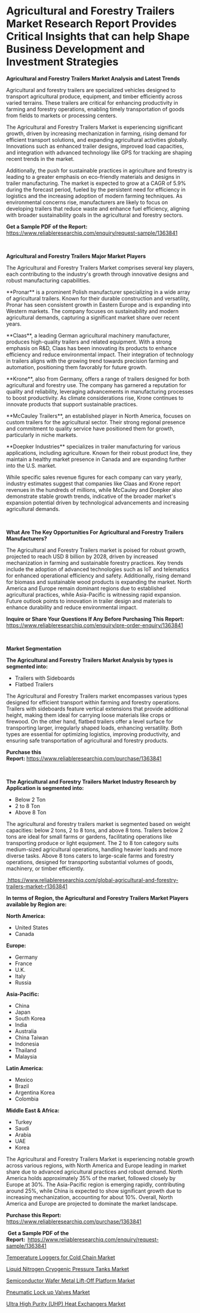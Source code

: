 <p><h1>Agricultural and Forestry Trailers Market Research Report Provides Critical Insights that can help Shape Business Development and Investment Strategies</h1></p><p><strong>Agricultural and Forestry Trailers Market Analysis and Latest Trends</strong></p>
<p><p>Agricultural and forestry trailers are specialized vehicles designed to transport agricultural produce, equipment, and timber efficiently across varied terrains. These trailers are critical for enhancing productivity in farming and forestry operations, enabling timely transportation of goods from fields to markets or processing centers. </p><p>The Agricultural and Forestry Trailers Market is experiencing significant growth, driven by increasing mechanization in farming, rising demand for efficient transport solutions, and expanding agricultural activities globally. Innovations such as enhanced trailer designs, improved load capacities, and integration with advanced technology like GPS for tracking are shaping recent trends in the market. </p><p>Additionally, the push for sustainable practices in agriculture and forestry is leading to a greater emphasis on eco-friendly materials and designs in trailer manufacturing. The market is expected to grow at a CAGR of 5.9% during the forecast period, fueled by the persistent need for efficiency in logistics and the increasing adoption of modern farming techniques. As environmental concerns rise, manufacturers are likely to focus on developing trailers that reduce waste and enhance fuel efficiency, aligning with broader sustainability goals in the agricultural and forestry sectors.</p></p>
<p><strong>Get a Sample PDF of the Report:&nbsp;</strong> <a href="https://www.reliableresearchiq.com/enquiry/request-sample/1363841?utm_campaign=104&utm_medium=2&utm_source=Github&utm_content=ia&utm_term=12042025&utm_id=agricultural-and-forestry-trailers">https://www.reliableresearchiq.com/enquiry/request-sample/1363841</a></p>
<p>&nbsp;</p>
<p><strong>Agricultural and Forestry Trailers Major Market Players</strong></p>
<p><p>The Agricultural and Forestry Trailers Market comprises several key players, each contributing to the industry's growth through innovative designs and robust manufacturing capabilities. </p><p>**Pronar** is a prominent Polish manufacturer specializing in a wide array of agricultural trailers. Known for their durable construction and versatility, Pronar has seen consistent growth in Eastern Europe and is expanding into Western markets. The company focuses on sustainability and modern agricultural demands, capturing a significant market share over recent years.</p><p>**Claas**, a leading German agricultural machinery manufacturer, produces high-quality trailers and related equipment. With a strong emphasis on R&D, Claas has been innovating its products to enhance efficiency and reduce environmental impact. Their integration of technology in trailers aligns with the growing trend towards precision farming and automation, positioning them favorably for future growth.</p><p>**Krone**, also from Germany, offers a range of trailers designed for both agricultural and forestry use. The company has garnered a reputation for quality and reliability, leveraging advancements in manufacturing processes to boost productivity. As climate considerations rise, Krone continues to innovate products that support sustainable practices.</p><p>**McCauley Trailers**, an established player in North America, focuses on custom trailers for the agricultural sector. Their strong regional presence and commitment to quality service have positioned them for growth, particularly in niche markets.</p><p>**Doepker Industries** specializes in trailer manufacturing for various applications, including agriculture. Known for their robust product line, they maintain a healthy market presence in Canada and are expanding further into the U.S. market.</p><p>While specific sales revenue figures for each company can vary yearly, industry estimates suggest that companies like Claas and Krone report revenues in the hundreds of millions, while McCauley and Doepker also demonstrate stable growth trends, indicative of the broader market's expansion potential driven by technological advancements and increasing agricultural demands.</p></p>
<p>&nbsp;</p>
<p><strong>What Are The Key Opportunities For Agricultural and Forestry Trailers Manufacturers?</strong></p>
<p><p>The Agricultural and Forestry Trailers market is poised for robust growth, projected to reach USD 8 billion by 2028, driven by increased mechanization in farming and sustainable forestry practices. Key trends include the adoption of advanced technologies such as IoT and telematics for enhanced operational efficiency and safety. Additionally, rising demand for biomass and sustainable wood products is expanding the market. North America and Europe remain dominant regions due to established agricultural practices, while Asia-Pacific is witnessing rapid expansion. Future outlook points to innovation in trailer design and materials to enhance durability and reduce environmental impact.</p></p>
<p><strong>Inquire or Share Your Questions If Any Before Purchasing This Report:</strong> <a href="https://www.reliableresearchiq.com/enquiry/pre-order-enquiry/1363841?utm_campaign=104&utm_medium=2&utm_source=Github&utm_content=ia&utm_term=12042025&utm_id=agricultural-and-forestry-trailers">https://www.reliableresearchiq.com/enquiry/pre-order-enquiry/1363841</a></p>
<p>&nbsp;</p>
<p><strong>Market Segmentation</strong></p>
<p><strong>The Agricultural and Forestry Trailers Market Analysis by types is segmented into:</strong></p>
<p><ul><li>Trailers with Sideboards</li><li>Flatbed Trailers</li></ul></p>
<p><p>The Agricultural and Forestry Trailers market encompasses various types designed for efficient transport within farming and forestry operations. Trailers with sideboards feature vertical extensions that provide additional height, making them ideal for carrying loose materials like crops or firewood. On the other hand, flatbed trailers offer a level surface for transporting larger, irregularly shaped loads, enhancing versatility. Both types are essential for optimizing logistics, improving productivity, and ensuring safe transportation of agricultural and forestry products.</p></p>
<p><strong>Purchase this Report:&nbsp;</strong><a href="https://www.reliableresearchiq.com/purchase/1363841?utm_campaign=104&utm_medium=2&utm_source=Github&utm_content=ia&utm_term=12042025&utm_id=agricultural-and-forestry-trailers">https://www.reliableresearchiq.com/purchase/1363841</a></p>
<p>&nbsp;</p>
<p><strong>The Agricultural and Forestry Trailers Market Industry Research by Application is segmented into:</strong></p>
<p><ul><li>Below 2 Ton</li><li>2 to 8 Ton</li><li>Above 8 Ton</li></ul></p>
<p><p>The agricultural and forestry trailers market is segmented based on weight capacities: below 2 tons, 2 to 8 tons, and above 8 tons. Trailers below 2 tons are ideal for small farms or gardens, facilitating operations like transporting produce or light equipment. The 2 to 8 ton category suits medium-sized agricultural operations, handling heavier loads and more diverse tasks. Above 8 tons caters to large-scale farms and forestry operations, designed for transporting substantial volumes of goods, machinery, or timber efficiently.</p></p>
<p><a href="https://www.reliableresearchiq.com/global-agricultural-and-forestry-trailers-market-r1363841?utm_campaign=104&utm_medium=2&utm_source=Github&utm_content=ia&utm_term=12042025&utm_id=agricultural-and-forestry-trailers">&nbsp;https://www.reliableresearchiq.com/global-agricultural-and-forestry-trailers-market-r1363841</a></p>
<p><strong>In terms of Region, the Agricultural and Forestry Trailers Market Players available by Region are:</strong></p>
<p>
    <p> <strong> North America: </strong>
        <ul>
            <li>United States</li>
            <li>Canada</li>
        </ul>
        </p> 
    <p> <strong> Europe: </strong>
        <ul>
            <li>Germany</li>
            <li>France</li>
            <li>U.K.</li>
            <li>Italy</li>
            <li>Russia</li>
        </ul>
        </p> 
    <p> <strong> Asia-Pacific: </strong>
        <ul>
            <li>China</li>
            <li>Japan</li>
            <li>South Korea</li>
            <li>India</li>
            <li>Australia</li>
            <li>China Taiwan</li>
            <li>Indonesia</li>
            <li>Thailand</li>
            <li>Malaysia</li>
        </ul>
        </p> 
    <p> <strong> Latin America: </strong>
        <ul>
            <li>Mexico</li>
            <li>Brazil</li>
            <li>Argentina Korea</li>
            <li>Colombia</li>
        </ul>
        </p> 
    <p> <strong> Middle East & Africa: </strong>
        <ul>
            <li>Turkey</li>
            <li>Saudi</li>
            <li>Arabia</li>
            <li>UAE</li>
            <li>Korea</li>
        </ul>
    </p>
    </p>
<p><p>The Agricultural and Forestry Trailers Market is experiencing notable growth across various regions, with North America and Europe leading in market share due to advanced agricultural practices and robust demand. North America holds approximately 35% of the market, followed closely by Europe at 30%. The Asia-Pacific region is emerging rapidly, contributing around 25%, while China is expected to show significant growth due to increasing mechanization, accounting for about 10%. Overall, North America and Europe are projected to dominate the market landscape.</p></p>
<p><strong>Purchase this Report: </strong><a href="https://www.reliableresearchiq.com/purchase/1363841?utm_campaign=104&utm_medium=2&utm_source=Github&utm_content=ia&utm_term=12042025&utm_id=agricultural-and-forestry-trailers">https://www.reliableresearchiq.com/purchase/1363841</a></p>
<p>&nbsp;<strong>Get a Sample PDF of the Report:&nbsp;&nbsp;</strong><a href="https://www.reliableresearchiq.com/enquiry/request-sample/1363841?utm_campaign=104&utm_medium=2&utm_source=Github&utm_content=ia&utm_term=12042025&utm_id=agricultural-and-forestry-trailers">https://www.reliableresearchiq.com/enquiry/request-sample/1363841</a></p>
<p><strong></strong></p>
<p><p><a href="https://github.com/evraltandre36/Market-Research-Report-List-1/blob/main/temperature-loggers-for-cold-chain-market.md?utm_campaign=104&utm_medium=2&utm_source=Github&utm_content=ia&utm_term=12042025&utm_id=agricultural-and-forestry-trailers">Temperature Loggers for Cold Chain Market</a></p><p><a href="https://github.com/hoppeellia6b/Market-Research-Report-List-1/blob/main/liquid-nitrogen-cryogenic-pressure-tanks-market.md?utm_campaign=104&utm_medium=2&utm_source=Github&utm_content=ia&utm_term=12042025&utm_id=agricultural-and-forestry-trailers">Liquid Nitrogen Cryogenic Pressure Tanks Market</a></p><p><a href="https://github.com/cavushjla/Market-Research-Report-List-1/blob/main/semiconductor-wafer-metal-lift-off-platform-market.md?utm_campaign=104&utm_medium=2&utm_source=Github&utm_content=ia&utm_term=12042025&utm_id=agricultural-and-forestry-trailers">Semiconductor Wafer Metal Lift-Off Platform Market</a></p><p><a href="https://github.com/kleyderoomes/Market-Research-Report-List-1/blob/main/pneumatic-lock-up-valves-market.md?utm_campaign=104&utm_medium=2&utm_source=Github&utm_content=ia&utm_term=12042025&utm_id=agricultural-and-forestry-trailers">Pneumatic Lock up Valves Market</a></p><p><a href="https://github.com/coricnzati/Market-Research-Report-List-1/blob/main/ultra-high-purity-uhp-heat-exchangers-market.md?utm_campaign=104&utm_medium=2&utm_source=Github&utm_content=ia&utm_term=12042025&utm_id=agricultural-and-forestry-trailers">Ultra High Purity (UHP) Heat Exchangers Market</a></p></p>